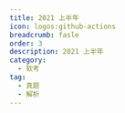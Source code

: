 ```yaml
---
title: 2021 上半年
icon: logos:github-actions
breadcrumb: fasle
order: 3
description: 2021 上半年
category:
  - 软考
tag:
  - 真题
  - 解析 
---
```


<PDF url="https://cdn.beink.cn/Software%20Designer/subject/2021%E5%B9%B405%E6%9C%88%E8%BD%AF%E4%BB%B6%E8%AE%BE%E8%AE%A1%E5%B8%88%E4%B8%8A%E5%8D%88%E7%9C%9F%E9%A2%98%E5%8F%8A%E7%AD%94%E6%A1%88%E8%A7%A3%E6%9E%90.pdf" />

<PDF url="https://cdn.beink.cn/Software%20Designer/subject/2021%E5%B9%B405%E6%9C%88%E8%BD%AF%E4%BB%B6%E8%AE%BE%E8%AE%A1%E5%B8%88%E4%B8%8B%E5%8D%88%E7%9C%9F%E9%A2%98%E5%8F%8A%E7%AD%94%E6%A1%88%E8%A7%A3%E6%9E%90.pdf" />

